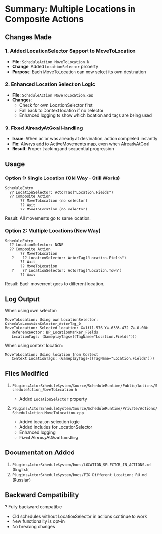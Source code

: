 # Summary: Multiple Locations in Composite Actions

## Changes Made

### 1. Added LocationSelector Support to MoveToLocation
- **File**: `ScheduleAction_MoveToLocation.h`
- **Change**: Added `LocationSelector` property
- **Purpose**: Each MoveToLocation can now select its own destination

### 2. Enhanced Location Selection Logic
- **File**: `ScheduleAction_MoveToLocation.cpp`
- **Changes**:
  - Check for own LocationSelector first
  - Fall back to Context location if no selector
  - Enhanced logging to show which location and tags are being used

### 3. Fixed AlreadyAtGoal Handling
- **Issue**: When actor was already at destination, action completed instantly
- **Fix**: Always add to ActiveMovements map, even when AlreadyAtGoal
- **Result**: Proper tracking and sequential progression

## Usage

### Option 1: Single Location (Old Way - Still Works)
```
ScheduleEntry
  ?? LocationSelector: ActorTag("Location.Fields")
  ?? Composite Action
       ?? MoveToLocation (no selector)
       ?? Wait
       ?? MoveToLocation (no selector)
```
Result: All movements go to same location.

### Option 2: Multiple Locations (New Way)
```
ScheduleEntry
  ?? LocationSelector: NONE
  ?? Composite Action
       ?? MoveToLocation
   ?    ?? LocationSelector: ActorTag("Location.Fields")
       ?? Wait
       ?? MoveToLocation
   ?    ?? LocationSelector: ActorTag("Location.Town")
       ?? Wait
```
Result: Each movement goes to different location.

## Log Output

When using own selector:
```
MoveToLocation: Using own LocationSelector: ScheduleLocationSelector_ActorTag_0
MoveToLocation: Selected location: X=1311.576 Y=-6383.472 Z=-0.000
   ReferenceActor: BP_LocationMarker_Fields
   LocationTags: (GameplayTags=((TagName="Location.Fields")))
```

When using context location:
```
MoveToLocation: Using location from Context
   Context LocationTags: (GameplayTags=((TagName="Location.Fields")))
```

## Files Modified

1. `Plugins/ActorScheduleSystem/Source/ScheduleRuntime/Public/Actions/ScheduleAction_MoveToLocation.h`
   - Added `LocationSelector` property

2. `Plugins/ActorScheduleSystem/Source/ScheduleRuntime/Private/Actions/ScheduleAction_MoveToLocation.cpp`
   - Added location selection logic
   - Added includes for LocationSelector
   - Enhanced logging
   - Fixed AlreadyAtGoal handling

## Documentation Added

1. `Plugins/ActorScheduleSystem/Docs/LOCATION_SELECTOR_IN_ACTIONS.md` (English)
2. `Plugins/ActorScheduleSystem/Docs/FIX_Different_Locations_RU.md` (Russian)

## Backward Compatibility

? Fully backward compatible
- Old schedules without LocationSelector in actions continue to work
- New functionality is opt-in
- No breaking changes
